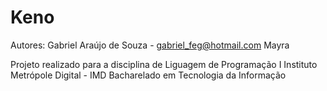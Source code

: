 # Keno

Autores:
Gabriel Araújo de Souza - gabriel_feg@hotmail.com
Mayra

Projeto realizado para a disciplina de Liguagem de Programação I
Instituto Metrópole Digital - IMD
Bacharelado em Tecnologia da Informação
